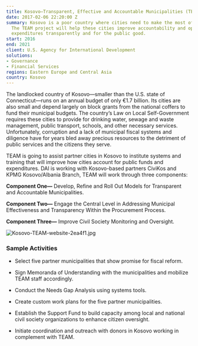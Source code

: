 ```yaml
---
title: Kosovo—Transparent, Effective and Accountable Municipalities (TEAM)
date: 2017-02-06 22:20:00 Z
summary: Kosovo is a poor country where cities need to make the most of their funding.
  The TEAM project will help these cities improve accountability and optimize their
  expenditures transparently and for the public good.
start: 2016
end: 2021
client: U.S. Agency for International Development
solutions:
- Governance
- Financial Services
regions: Eastern Europe and Central Asia
country: Kosovo
---
```


The landlocked country of Kosovo—smaller than the U.S. state of Connecticut—runs on an annual budget of only €1.7 billion. Its cities are also small and depend largely on block grants from the national coffers to fund their municipal budgets. The country’s Law on Local Self-Government requires these cities to provide for drinking water, sewage and waste management, public transport, schools, and other necessary services. Unfortunately, corruption and a lack of municipal fiscal systems and diligence have for years bled away precious resources to the detriment of public services and the citizens they serve.

TEAM is going to assist partner cities in Kosovo to institute systems and training that will improve how cities account for public funds and expenditures. DAI is working with Kosovo-based partners CiviKos and KPMG Kosovo/Albania Branch, TEAM will work through three components:

**Component One—** Develop, Refine and Roll Out Models for Transparent and Accountable Municipalities.

**Component Two—** Engage the Central Level in Addressing Municipal Effectiveness and Transparency Within the Procurement Process.

**Component Three—** Improve Civil Society Monitoring and Oversight.

![Kosovo-TEAM-website-2ea4f1.jpg](/uploads/Kosovo-TEAM-website-2ea4f1.jpg "City of Ferizaj, Kosovo. Photo Credit: Pero Kvrzica")

### Sample Activities

* Select five partner municipalities that show promise for fiscal reform.

* Sign Memoranda of Understanding with the municipalities and mobilize TEAM staff accordingly.

* Conduct the Needs Gap Analysis using systems tools.

* Create custom work plans for the five partner municipalities.

* Establish the Support Fund to build capacity among local and national civil society organizations to enhance citizen oversight.

* Initiate coordination and outreach with donors in Kosovo working in complement with TEAM.